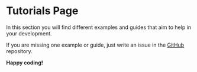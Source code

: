 # Tutorials Page

In this section you will find different examples and guides that aim to help in your development.

If you are missing one example or guide, just write an issue in the [GitHub](https://github.com/ahalabs/tellar-asset-sdk/issues) repository.

**Happy coding!**
